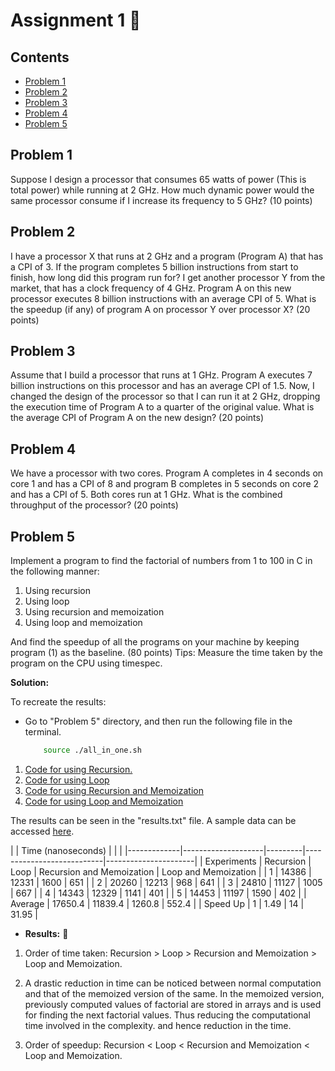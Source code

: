# Assignment 1 📖 <!-- omit in toc -->

## Contents <!-- omit in toc -->
- [Problem 1](#problem-1)
- [Problem 2](#problem-2)
- [Problem 3](#problem-3)
- [Problem 4](#problem-4)
- [Problem 5](#problem-5)

## Problem 1

Suppose I design a processor that consumes 65 watts of power (This is total power) while running
at 2 GHz. How much dynamic power would the same processor consume if I increase its
frequency to 5 GHz? (10 points)

## Problem 2

I have a processor X that runs at 2 GHz and a program (Program A) that has a CPI of 3. If the
program completes 5 billion instructions from start to finish, how long did this program run for?
I get another processor Y from the market, that has a clock frequency of 4 GHz. Program A on
this new processor executes 8 billion instructions with an average CPI of 5. What is the speedup
(if any) of program A on processor Y over processor X? (20 points)

## Problem 3

Assume that I build a processor that runs at 1 GHz. Program A executes 7 billion instructions on
this processor and has an average CPI of 1.5. Now, I changed the design of the processor so that
I can run it at 2 GHz, dropping the execution time of Program A to a quarter of the original value.
What is the average CPI of Program A on the new design? (20 points)

## Problem 4

We have a processor with two cores. Program A completes in 4 seconds on core 1 and has a CPI
of 8 and program B completes in 5 seconds on core 2 and has a CPI of 5. Both cores run at 1 GHz.
What is the combined throughput of the processor? (20 points)

## Problem 5

Implement a program to find the factorial of numbers from 1 to 100 in C in the following manner:

1. Using recursion
2. Using loop
3. Using recursion and memoization
4. Using loop and memoization       


And find the speedup of all the programs on your machine by keeping program (1) as the
baseline. (80 points)
Tips: Measure the time taken by the program on the CPU using timespec.      


**Solution:**      

To recreate the results:    
- Go to "Problem 5" directory, and then run the following file in the terminal. 

    ```bash
        source ./all_in_one.sh
    ```

1. [Code for using Recursion.](./Problem%205/1_recursion.c)
2. [Code for using Loop](./Problem%205/2_loop.c)
3. [Code for using Recursion and Memoization](./Problem%205/3_recursion_memoization.c)
4. [Code for using Loop and Memoization](./Problem%205/4_loop_memoization.c)     
    
The results can be seen in the "results.txt" file. A sample data can be accessed [here](./Problem%205/results.txt).

|             | Time (nanoseconds) |         |                                                 |
|-------------|--------------------|---------|---------------------------|----------------------|
| Experiments | Recursion          | Loop    | Recursion and Memoization | Loop and Memoization |
| 1           | 14386              | 12331   | 1600                      | 651                  |
| 2           | 20260              | 12213   | 968                       | 641                  |
| 3           | 24810              | 11127   | 1005                      | 667                  |
| 4           | 14343              | 12329   | 1141                      | 401                  |
| 5           | 14453              | 11197   | 1590                      | 402                  |
| Average     | 17650.4            | 11839.4 | 1260.8                    | 552.4                |
| Speed Up    | 1                  | 1.49    | 14                        | 31.95                |

- **Results:** 🌟

1. Order of time taken: Recursion > Loop > Recursion and Memoization > Loop and Memoization.

2. A drastic reduction in time can be noticed between normal computation and that of the memoized version of the same. In the memoized version, previously computed values of factorial are stored in arrays and is used for finding the next factorial values. Thus reducing the computational time involved in the complexity. and hence reduction in the time.
   
3. Order of speedup: Recursion < Loop < Recursion and Memoization < Loop and Memoization.
    

